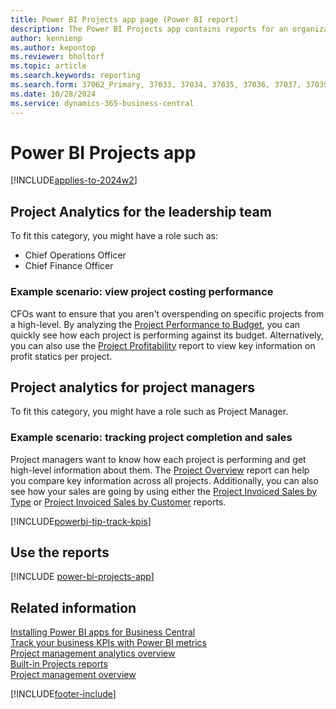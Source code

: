 ```yaml
---
title: Power BI Projects app page (Power BI report)
description: The Power BI Projects app contains reports for an organization's project reporting requirements.
author: kennienp
ms.author: kepontop
ms.reviewer: bholtorf
ms.topic: article
ms.search.keywords: reporting
ms.search.form: 37062_Primary, 37033, 37034, 37035, 37036, 37037, 37039, 37106
ms.date: 10/28/2024
ms.service: dynamics-365-business-central
---
```


# Power BI Projects app

[!INCLUDE[applies-to-2024w2](includes/applies-to-2024w2.md)]

## Project Analytics for the leadership team

To fit this category, you might have a role such as:

- Chief Operations Officer
- Chief Finance Officer

### Example scenario: view project costing performance

CFOs want to ensure that you aren't overspending on specific projects from a high-level. By analyzing the [Project Performance to Budget](projects-powerbi-project-performance-to-budget.md), you can quickly see how each project is performing against its budget. Alternatively, you can also use the [Project Profitability](projects-powerbi-project-profitability.md) report to view key information on profit statics per project.

## Project analytics for project managers

To fit this category, you might have a role such as Project Manager.

### Example scenario: tracking project completion and sales

Project managers want to know how each project is performing and get high-level information about them. The [Project Overview](projects-powerbi-project-overview.md) report can help you compare key information across all projects. Additionally, you can also see how your sales are going by using either the [Project Invoiced Sales by Type](projects-powerbi-project-invoiced-sales-by-type.md) or [Project Invoiced Sales by Customer](projects-powerbi-project-invoiced-sales-by-customer.md) reports.

[!INCLUDE[powerbi-tip-track-kpis](includes/powerbi-tip-track-kpis.md)]

## Use the reports

[!INCLUDE [power-bi-projects-app](includes/power-bi-projects-app.md)]


## Related information

[Installing Power BI apps for Business Central](across-powerbi-install-business-central-apps.md)   
[Track your business KPIs with Power BI metrics](track-kpis-with-power-bi-metrics.md)  
[Project management analytics overview](projects-analytics-overview.md)   
[Built-in Projects reports](project-reports.md)  
[Project management overview](projects-manage-projects.md)  

[!INCLUDE[footer-include](includes/footer-banner.md)]
